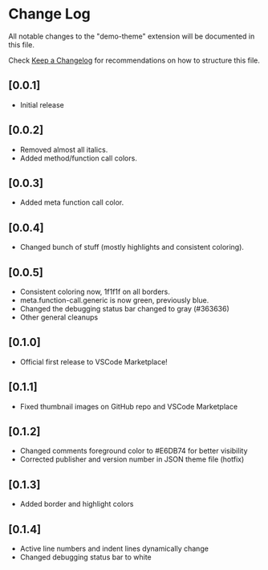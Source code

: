 # Change Log

All notable changes to the "demo-theme" extension will be documented in this file.

Check [Keep a Changelog](http://keepachangelog.com/) for recommendations on how to structure this file.

## [0.0.1]

- Initial release

## [0.0.2]

- Removed almost all italics.
- Added method/function call colors.

## [0.0.3]

- Added meta function call color.

## [0.0.4]

- Changed bunch of stuff (mostly highlights and consistent coloring).

## [0.0.5]

- Consistent coloring now, 1f1f1f on all borders.
- meta.function-call.generic is now green, previously blue.
- Changed the debugging status bar changed to gray (#363636)
- Other general cleanups

## [0.1.0]

- Official first release to VSCode Marketplace!

## [0.1.1]

- Fixed thumbnail images on GitHub repo and VSCode Marketplace

## [0.1.2]

- Changed comments foreground color to #E6DB74 for better visibility
- Corrected publisher and version number in JSON theme file (hotfix)
## [0.1.3]

- Added border and highlight colors
## [0.1.4]

- Active line numbers and indent lines dynamically change 
- Changed debugging status bar to white
